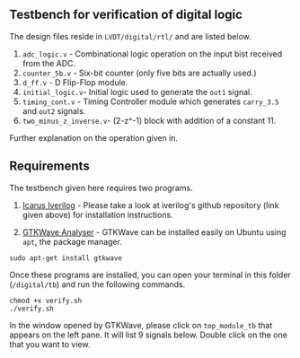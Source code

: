 ## Testbench for verification of digital logic

The design files reside in `LVDT/digital/rtl/` and are listed below.

1. `adc_logic.v` - Combinational logic operation on the input bist received from the ADC.
2. `counter_5b.v` - Six-bit counter (only five bits are actually used.)
3. `d_ff.v` - D Flip-Flop module.
4. `initial_logic.v`- Initial logic used to generate the `out1` signal.
5. `timing_cont.v` - Timing Controller module which generates `carry_3.5` and `out2` signals.
6. `two_minus_z_inverse.v`- (2-z^-1) block with addition of a constant 11.

Further explanation on the operation given in.

## Requirements

The testbench given here requires two programs.

1. [Icarus Iverilog](https://github.com/steveicarus/iverilog) - Please take a look at iverilog's github repository (link given above) for installation instructions.

2. [GTKWave Analyser](http://gtkwave.sourceforge.net/) - GTKWave can be installed easily on Ubuntu using `apt`, the package manager.

```
sudo apt-get install gtkwave
```

Once these programs are installed, you can open your terminal in this folder (`/digital/tb`) and run the following commands.

```
chmod +x verify.sh
./verify.sh
```

In the window opened by GTKWave, please click on `top_module_tb` that appears on the left pane.
It will list 9 signals below. Double click on the one that you want to view.

